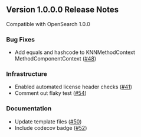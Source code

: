 ## Version 1.0.0.0 Release Notes

Compatible with OpenSearch 1.0.0
### Bug Fixes

* Add equals and hashcode to KNNMethodContext MethodComponentContext ([#48](https://github.com/opensearch-project/k-NN/pull/48))

### Infrastructure

* Enabled automated license header checks ([#41](https://github.com/opensearch-project/k-NN/pull/41))
* Comment out flaky test ([#54](https://github.com/opensearch-project/k-NN/pull/54))

### Documentation

* Update template files ([#50](https://github.com/opensearch-project/k-NN/pull/50))
* Include codecov badge ([#52](https://github.com/opensearch-project/k-NN/pull/52))

